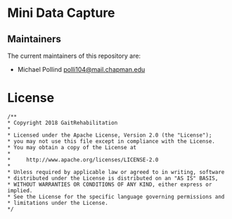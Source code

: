 # Mini Data Capture

## Maintainers

The current maintainers of this repository are:

* Michael Pollind <polli104@mail.chapman.edu>


# License

```
/**
* Copyright 2018 GaitRehabilitation
*
* Licensed under the Apache License, Version 2.0 (the "License");
* you may not use this file except in compliance with the License.
* You may obtain a copy of the License at
*
*     http://www.apache.org/licenses/LICENSE-2.0
*
* Unless required by applicable law or agreed to in writing, software
* distributed under the License is distributed on an "AS IS" BASIS,
* WITHOUT WARRANTIES OR CONDITIONS OF ANY KIND, either express or implied.
* See the License for the specific language governing permissions and
* limitations under the License.
*/

```
